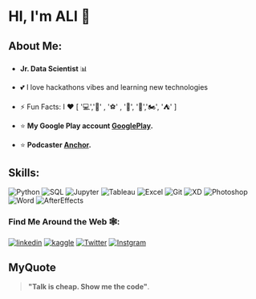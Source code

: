 # HI, I'm ALI 👋

## About Me:
###

* **Jr. Data Scientist** 📊

* 💕 I love hackathons vibes and learning new technologies

* ⚡ Fun Facts: I ❤️ [ '💻','📖' , '⚽' , '🎥', '🤖','🏍️', '⛺' ]

* ⭐️ __My Google Play account [GooglePlay](https://play.google.com/store/apps/developer?id=AM_TEAM).__

* ⭐️ __Podcaster [Anchor](https://anchor.fm/tech-away9).__


## Skills:
![Python](https://img.icons8.com/color/48/000000/python.png)
![SQL](https://img.icons8.com/nolan/48/sql.png)
![Jupyter](https://img.icons8.com/fluency/48/000000/jupyter.png)
![Tableau](https://img.icons8.com/color/48/000000/tableau-software.png)
![Excel](https://img.icons8.com/color/48/000000/microsoft-excel-2019--v1.png)
![Git](https://img.icons8.com/color/48/000000/git.png)
![XD](https://img.icons8.com/color/48/000000/adobe-xd.png)
![Photoshop](https://img.icons8.com/fluent/48/000000/adobe-photoshop.png)
![Word](https://img.icons8.com/color/48/000000/office-365.png)
![AfterEffects](https://img.icons8.com/fluent/48/000000/adobe-after-effects.png)



### Find Me Around the Web 🕸️:

[![linkedin](https://cdn.icon-icons.com/icons2/99/PNG/48/linkedin_socialnetwork_17441.png)](https://www.linkedin.com/in/ali-gad-6070a41a1/)
[![kaggle](https://cdn.icon-icons.com/icons2/2699/PNG/48/kaggle_logo_icon_168473.png)](https://www.kaggle.com/aligad)
[![Twitter](https://cdn.icon-icons.com/icons2/99/PNG/48/twitter_socialnetwork_17445.png)](https://twitter.com/aligad204)
[![Instgram](https://cdn.icon-icons.com/icons2/1584/PNG/48/3721672-instagram_108066.png)](https://www.instagram.com/iamaligad/?fbclid=IwAR2uwXoDo9eOsT2PW58Xbdm53gDvcyAfQbKg7bV_MGe3cwBVsq1BoCmrVTc)


## MyQuote
> __"Talk is cheap. Show me the code"__.
